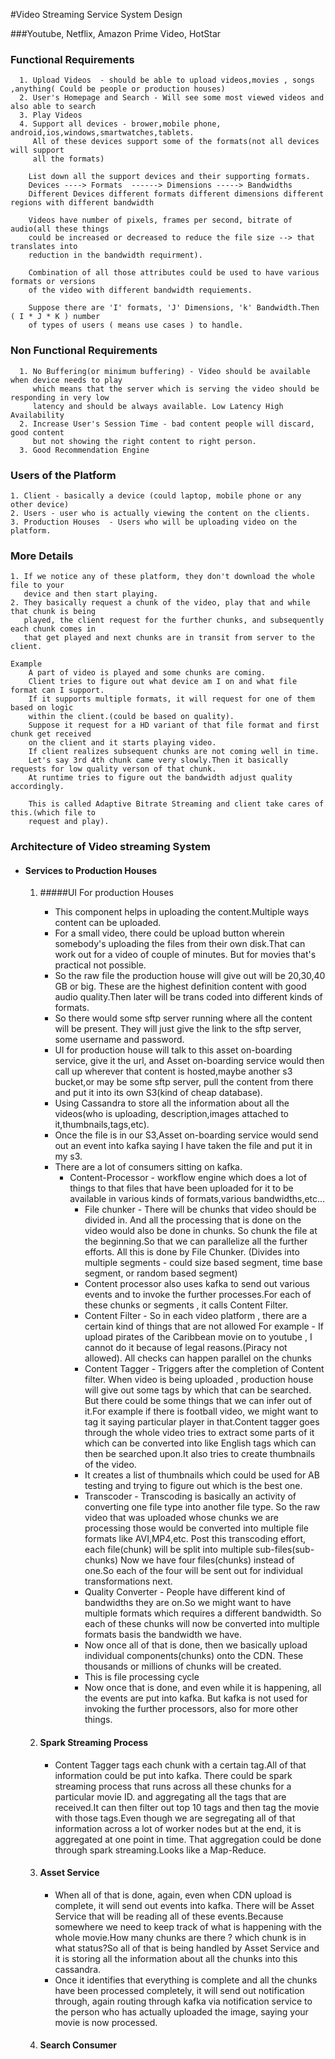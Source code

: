 #Video Streaming Service System Design

###Youtube, Netflix, Amazon Prime Video, HotStar


  ### Functional Requirements 
    
      1. Upload Videos  - should be able to upload videos,movies , songs ,anything( Could be people or production houses)
      2. User's Homepage and Search - Will see some most viewed videos and also able to search
      3. Play Videos
      4. Support all devices - brower,mobile phone, android,ios,windows,smartwatches,tablets.
         All of these devices support some of the formats(not all devices will support
         all the formats)
    
        List down all the support devices and their supporting formats.
        Devices ----> Formats  ------> Dimensions -----> Bandwidths
        Different Devices different formats different dimensions different regions with different bandwidth
        
        Videos have number of pixels, frames per second, bitrate of audio(all these things
        could be increased or decreased to reduce the file size --> that translates into 
        reduction in the bandwidth requirment).
        
        Combination of all those attributes could be used to have various formats or versions
        of the video with different bandwidth requiements.
         
        Suppose there are 'I' formats, 'J' Dimensions, 'k' Bandwidth.Then ( I * J * K ) number 
        of types of users ( means use cases ) to handle.
      

 ### Non Functional Requirements

      1. No Buffering(or minimum buffering) - Video should be available when device needs to play
         which means that the server which is serving the video should be responding in very low 
         latency and should be always available. Low Latency High Availability
      2. Increase User's Session Time - bad content people will discard, good content
         but not showing the right content to right person.
      3. Good Recommendation Engine
      


### Users of the Platform
    
    1. Client - basically a device (could laptop, mobile phone or any other device)
    2. Users - user who is actually viewing the content on the clients.
    3. Production Houses  - Users who will be uploading video on the platform.

      
### More Details

    1. If we notice any of these platform, they don't download the whole file to your 
       device and then start playing.
    2. They basically request a chunk of the video, play that and while that chunk is being 
       played, the client request for the further chunks, and subsequently each chunk comes in
       that get played and next chunks are in transit from server to the client.

    Example 
        A part of video is played and some chunks are coming.
        Client tries to figure out what device am I on and what file format can I support.
        If it supports multiple formats, it will request for one of them based on logic
        within the client.(could be based on quality).
        Suppose it request for a HD variant of that file format and first chunk get received
        on the client and it starts playing video.
        If client realizes subsequent chunks are not coming well in time.
        Let's say 3rd 4th chunk came very slowly.Then it basically requests for low quality verson of that chunk.
        At runtime tries to figure out the bandwidth adjust quality accordingly.

        This is called Adaptive Bitrate Streaming and client take cares of this.(which file to 
        request and play).


### Architecture of Video streaming System

 - #### Services to Production Houses 
    1. #####UI For production Houses
        - This component helps in uploading the content.Multiple ways content can be uploaded.
        - For a small video, there could be upload button wherein somebody's uploading the files
          from their own disk.That can work out for a video of couple of minutes.
          But for movies that's practical not possible.
        - So the raw file the production house will give out will be 20,30,40 GB or big.
          These are the highest definition content with good audio quality.Then later 
          will be trans coded into different kinds of formats.
        - So there would some sftp server running where all the content will be present.
          They will just give the link to the sftp server, some username and password.
        - UI for production house will talk to this asset on-boarding service, give it the url,
          and Asset on-boarding service would then call up wherever that content is hosted,maybe
          another s3 bucket,or may be some sftp server, pull the content from there and 
          put it into its own S3(kind of cheap database).
        - Using Cassandra to store all the information about all the videos(who is uploading,
          description,images attached to it,thumbnails,tags,etc).
        - Once the file is in our S3,Asset on-boarding service would send out an event into kafka
          saying I have taken the file and put it in my s3.
        - There are a lot of consumers sitting on kafka. 
          - Content-Processor - workflow engine which does a lot of things to that files that have 
            been uploaded for it to be available in various kinds of formats,various bandwidths,etc...
            - File chunker - There will be chunks that video should be divided in.
              And all the processing that is done on the video would also be done in chunks.
              So chunk the file at the beginning.So that we can parallelize all the further efforts.
              All this is done by File Chunker. (Divides into multiple segments - could size based segment,
              time base segment, or random based segment)
            - Content processor also uses kafka to send out various events and to invoke the further 
              processes.For each of these chunks or segments , it calls Content Filter.
            - Content Filter - So in each video platform , there are a certain kind of things that are not allowed
              For example - If upload pirates of the Caribbean movie on to youtube , I cannot do it
              because of legal reasons.(Piracy not allowed). All checks can happen parallel on the chunks
            - Content Tagger - Triggers after the completion of Content filter. When video is being 
              uploaded , production house will give out some tags by which that can be searched.
              But there could be some things that we can infer out of it.For example if there is 
              football video, we might want to tag it saying particular player in that.Content tagger 
              goes through the whole video tries to extract some parts of it which can be converted 
              into like English tags which can then be searched upon.It also tries to create thumbnails of the video.
            - It creates a list of thumbnails which could be used for AB testing and trying to figure out which 
              is the best one.
            - Transcoder -  Transcoding is basically an activity of converting one file type into another file type.
              So the raw video that was uploaded whose chunks we are processing those would be converted 
              into multiple file formats like AVI,MP4,etc.
              Post this transcoding effort, each file(chunk) will be split into multiple sub-files(sub-chunks)
              Now we have four files(chunks) instead of one.So each of the four will be sent out for 
              individual transformations next.
            - Quality Converter - People have different kind of bandwidths they are on.So we might want to have
              multiple formats which requires a different bandwidth. So each of these chunks will now be  converted into
              multiple formats basis the bandwidth we have.
            - Now once all of that is done, then we basically upload individual components(chunks) onto the CDN.
              These thousands or millions of chunks will be created.  
            - This is file processing cycle
            - Now once that is done, and even while it is happening, all the events are put into kafka.
              But kafka is not used for invoking the further processors, also for more other things.
              
    2. #### Spark Streaming Process        
        - Content Tagger tags each chunk with a certain tag.All of that information could be put into kafka.
          There could be spark streaming process that runs across all these chunks for a particular movie ID.
          and aggregating all the tags that are received.It can then filter out top 10 tags and then 
          tag the movie with those tags.Even though we are segregating all of that information across a lot 
          of worker nodes but at the end, it is aggregated at one point in time.
          That aggregation could be done through spark streaming.Looks like a Map-Reduce.
          
    3. #### Asset Service    
        - When all of that is done, again, even when CDN upload is complete, it will send out events into kafka.
          There will be Asset Service that will be reading all of these events.Because somewhere we need 
          to keep track of what is happening with the whole movie.How many chunks are there ?
          which chunk is in what status?So all of that is being handled by Asset Service and it is 
          storing all the information about all the chunks into this cassandra.
        - Once it identifies that everything is complete and all the chunks have been processed completely,
          it will send out notification through, again routing through kafka via notification service 
          to the person who has actually uploaded the image, saying your movie is now processed.
        
    4. #### Search Consumer
     
              